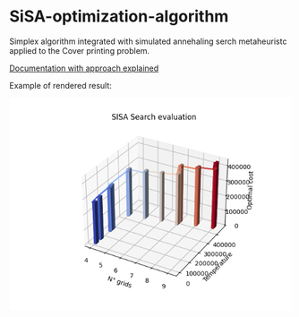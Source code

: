 # SiSA-optimization-algorithm
Simplex algorithm integrated with simulated annehaling serch metaheuristc applied to the Cover printing problem.

[Documentation with approach explained](Project_report.pdf)

Example of rendered result:

![render example](render_i005-example.png)
